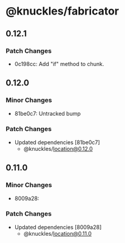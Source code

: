 # @knuckles/fabricator

## 0.12.1

### Patch Changes

- 0c198cc: Add "if" method to chunk.

## 0.12.0

### Minor Changes

- 81be0c7: Untracked bump

### Patch Changes

- Updated dependencies [81be0c7]
  - @knuckles/location@0.12.0

## 0.11.0

### Minor Changes

- 8009a28:

### Patch Changes

- Updated dependencies [8009a28]
  - @knuckles/location@0.11.0
